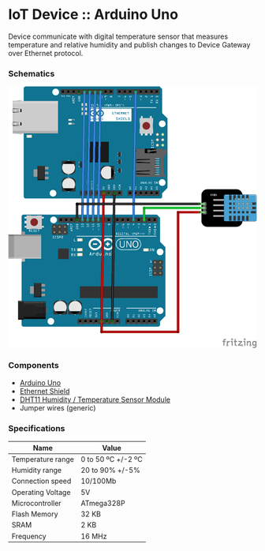 # IoT Device :: Arduino Uno

Device communicate with digital temperature sensor that measures temperature and relative humidity and publish changes
to Device Gateway over Ethernet protocol.

### Schematics

![breadboard](https://raw.githubusercontent.com/vitalibo/distributed-iot-analytics/assets/iot-device/ArduinoUno_Breadboard.png)

### Components

- [Arduino Uno](https://store.arduino.cc/arduino-uno-rev3)
- [Ethernet Shield](https://www.arduino.cc/en/Main/ArduinoEthernetShieldV1)
- [DHT11 Humidity / Temperature Sensor Module](https://www.itead.cc/wiki/DHT11_Humidity_Temperature_Sensor_Brick)
- Jumper wires (generic)

### Specifications

| Name | Value |
|---|---|
| Temperature range | 0 to 50 ºC +/-2 ºC |
| Humidity range | 20 to 90% +/-5% |
| Connection speed | 10/100Mb |
| Operating Voltage | 5V |
| Microcontroller | ATmega328P |
| Flash Memory | 32 KB |
| SRAM | 2 KB |
| Frequency | 16 MHz |
